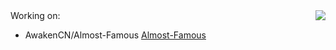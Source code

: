 <img align="right" src="https://github-readme-stats.vercel.app/api?username=noseparte&show_icons=true&icon_color=805AD5&text_color=718096&bg_color=ffffff&hide_title=true" />
Working on:

- AwakenCN/Almost-Famous [Almost-Famous](https://github.com/AwakenCN/Almost-Famous/)

